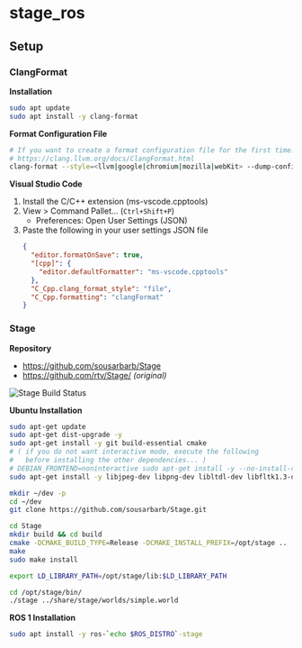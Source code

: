 # stage_ros

## Setup

### ClangFormat

**Installation**

```sh
sudo apt update
sudo apt install -y clang-format
```

**Format Configuration File**
```sh
# If you want to create a format configuration file for the first time...
# https://clang.llvm.org/docs/ClangFormat.html
clang-format --style=<llvm|google|chromium|mozilla|webKit> --dump-config > .clang-format
```

**Visual Studio Code**

1. Install the C/C++ extension (ms-vscode.cpptools)
2. View > Command Pallet... (`Ctrl+Shift+P`)
   - Preferences: Open User Settings (JSON)
3. Paste the following in your user settings JSON file
   ```json
   {
     "editor.formatOnSave": true,
     "[cpp]": {
       "editor.defaultFormatter": "ms-vscode.cpptools"
     },
     "C_Cpp.clang_format_style": "file",
     "C_Cpp.formatting": "clangFormat"
   }
   ```

### Stage

**Repository**
- https://github.com/sousarbarb/Stage
- https://github.com/rtv/Stage/ _(original)_

![Stage Build Status](https://github.com/sousarbarb/Stage/actions/workflows/ci.yml/badge.svg)

**Ubuntu Installation**
```sh
sudo apt-get update
sudo apt-get dist-upgrade -y
sudo apt-get install -y git build-essential cmake
# ( if you do not want interactive mode, execute the following
#   before installing the other dependencies... )
# DEBIAN_FRONTEND=noninteractive sudo apt-get install -y --no-install-recommends tzdata
sudo apt-get install -y libjpeg-dev libpng-dev libltdl-dev libfltk1.3-dev libglu1-mesa-dev

mkdir ~/dev -p
cd ~/dev
git clone https://github.com/sousarbarb/Stage.git

cd Stage
mkdir build && cd build
cmake -DCMAKE_BUILD_TYPE=Release -DCMAKE_INSTALL_PREFIX=/opt/stage ..
make
sudo make install

export LD_LIBRARY_PATH=/opt/stage/lib:$LD_LIBRARY_PATH

cd /opt/stage/bin/
./stage ../share/stage/worlds/simple.world
```

**ROS 1 Installation**
```sh
sudo apt install -y ros-`echo $ROS_DISTRO`-stage
```
